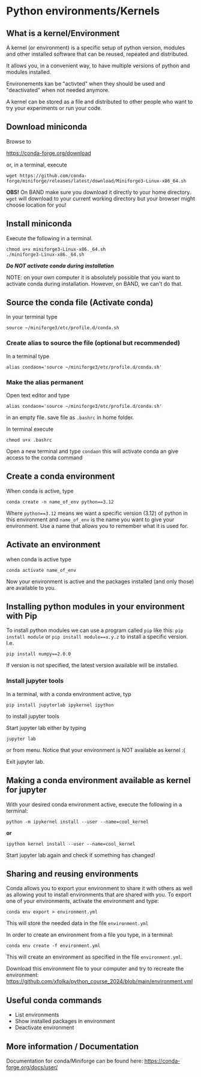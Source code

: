 # Python environments/Kernels

## What is a kernel/Environment
A kernel (or environment) is a specific setup of python version, modules and other installed software that can be reused, repeated and distributed.

It allows you, in a convenient way, to have multiple versions of python and modules installed.

Environements kan be "activted" when they should be used and "deactivated" when not needed anymore.

A kernel can be stored as a file and distributed to other people who want to try your experiments or run your code.


## Download miniconda
Browse to

https://conda-forge.org/download
<!-- @import "[TOC]" {cmd="toc" depthFrom=1 depthTo=6 orderedList=false} -->

or, in a terminal, execute

```wget https://github.com/conda-forge/miniforge/releases/latest/download/Miniforge3-Linux-x86_64.sh```

**OBS!** On BAND make sure you download it directly to your home directory. ```wget``` will download to your current working directory but your browser might choose location for you!


## Install miniconda
Execute the following in a terminal.

```
chmod u+x miniforge3-Linux-x86._64.sh
./miniforge3-Linux-x86._64.sh
```

**_Do NOT activate conda during installation_**

NOTE: on your own computer it is absolutely possible that you want to activate conda during installation. However, on BAND, we can't do that.

## Source the conda file (Activate conda)

In your terminal type
```
source ~/miniforge3/etc/profile.d/conda.sh 
```

### Create alias to source the file (optional but recommended)

In a terminal type
```
alias condaon='source ~/miniforge3/etc/profile.d/conda.sh'
```

### Make the alias permanent
Open text editor and type
```
alias condaon='source ~/miniforge3/etc/profile.d/conda.sh'
```

in an empty file. save file as ```.bashrc``` in home folder.

In terminal execute
```
chmod u+x .bashrc
```
Open a new terminal and type
```condaon```
this will activate conda an give access to the conda command

## Create a conda environment

When conda is active, type 
```
conda create -n name_of_env python==3.12
```
Where ```python==3.12``` means we want a specific version (3.12) of python in this environment
and ```name_of_env``` is the name you want to give your environment.
Use a name that allows you to remember what it is used for.

## Activate an environment
when conda is active type
```
conda activate name_of_env
```

Now your environment is active and the packages installed (and only those) are available to you.


## Installing python modules in your environment with Pip
To install python modules we can use a program called ```pip``` like this:
```pip install module``` or ```pip install module==x.y.z``` to install a specific version. I.e.
```
pip install numpy==2.0.0
```
If version is not specified, the latest version available will be installed.

### Install jupyter tools
In a terminal, with a conda environment active, typ
```
pip install jupyterlab ipykernel ipython
```
to install jupyter tools

Start jupyter lab either by typing
```
jupyter lab
```
or from menu. Notice that your environment is NOT available as kernel :(

Exit jupyter lab.

## Making a conda environment available as kernel for jupyter

With your desired conda environment active, execute the following in a terminal:
```
python -m ipykernel install --user --name=cool_kernel
```
**or**
```
ipython kernel install --user --name=cool_kernel
```

Start jupyter lab again and check if something has changed!


## Sharing and reusing environments
Conda allows you to export your environment to share it with others as well as allowing yout to install environments that are shared with you.
To export one of your environments, activate the environment and type:
```
conda env export > environment.yml
```
This will store the needed data in the file ```environment.yml```

In order to create an environment from a file you type, in a terminal:
```
conda env create -f environment.yml
``` 
This will create an environment as specified in the file ```environment.yml```.

Download this environment file to your computer and try to recreate the environment:
https://github.com/xfolka/python_course_2024/blob/main/environment.yml

## Useful conda commands
* List environments
* Show installed packages in environment
* Deactivate environment



## More information / Documentation
Documentation for conda/Miniforge can be found here:
https://conda-forge.org/docs/user/



